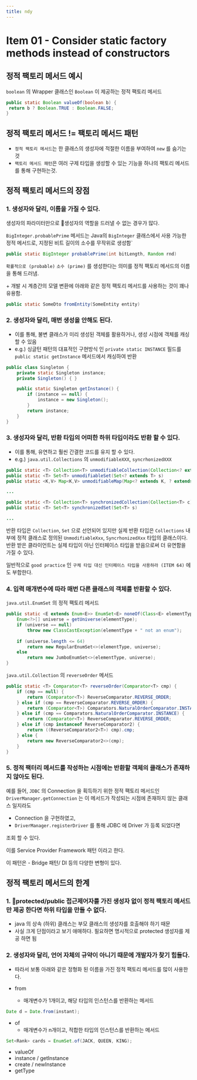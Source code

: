 ```yaml
---
title: ndy
---
```


# Item 01 - Consider static factory methods instead of constructors

## 정적 팩토리 메서드 예시

`boolean` 의 Wrapper 클래스인 `Boolean` 이 제공하는 정적 팩토리 메서드
```java
public static Boolean valueOf(boolean b) { 
 return b ? Boolean.TRUE : Boolean.FALSE; 
}
```

## 정적 팩토리 메서드 != 팩토리 메서드 패턴

-  `정적 팩토리 메서드`는 한 클래스의 생성자에 적절한 이름을 부여하여 `new` 를 숨기는것
- `팩토리 메서드 패턴`은 여러 구제 타입을 생성할 수 있는 기능을 하나의 팩토리 메서드를 통해 구현하는것.


## 정적 팩토리 메서드의 장점

### 1. 생성자와 달리, **이름을 가질 수 있다.**

생성자의 파라미터만으로 생성자의 역할을 드러낼 수 없는 경우가 많다.

`BigInteger.probablePrime` 메서드는 Java의 `BigInteger` 클래스에서 사용 가능한 정적 메서드로, 지정된 비트 길이의 소수를 무작위로 생성함`

```java
public static BigInteger probablePrime(int bitLength, Random rnd)
```

`확률적으로 (probable)` `소수 (prime)` 를 생성한다는 의미를 정적 팩토리 메서드의 이름을 통해 드러냄.


\+ 개발 시 계층간의 모델 변환에 아래와 같은 정적 팩토리 메서드를 사용하는 것이 꽤나 유용함.

```java
public static SomeDto fromEntity(SomeEntity entity)
```

### 2. 생성자와 달리, 매번 생성을 안해도 된다.

- 이를 통해, 불변 클래스가 미리 생성된 객체를 활용하거나, 생성 시점에 객체를 캐싱 할 수 있음
-  e.g.) 싱글턴 패턴의 대표적인 구현방식 인 `private static INSTANCE` 필드를 `public static getInstance` 메서드에서 캐싱하여 반환

```java
public class Singleton {
    private static Singleton instance;
    private Singleton() { }

    public static Singleton getInstance() {
        if (instance == null) {
            instance = new Singleton();
        }
        return instance;
    }
}
```

### 3. 생성자와 달리, 반환 타입의 어떠한 하위 타입이라도 반환 할 수 있다.

- 이를 통해, 유연하고 훨씬 간결한 코드를 유지 할 수 있다.
- e.g.) `java.util.Collections` 의 `unmodifiableXXX`, `syncrhonizedXXX`

```java
public static <T> Collection<T> unmodifiableCollection(Collection<? extends T> c)
public static <T> Set<T> unmodifiableSet(Set<? extends T> s)
public static <K,V> Map<K,V> unmodifiableMap(Map<? extends K, ? extends V> m)

...

public static <T> Collection<T> synchronizedCollection(Collection<T> c)
public static <T> Set<T> synchronizedSet(Set<T> s)

...
```

반환 타입은 `Collection`, `Set` 으로 선언되어 있지만 실제 반환 타입은 `Collections` 내부에 정적 클래스로 정의된 `UnmodifiableXxx`, `SyncrhonizedXxx` 타입의 클래스이다. 반환 받은 클라이언트는 실제 타입이 아닌 인터페이스 타입을 받음으로써 더 유연함을 가질 수 있다.

일반적으로 `good practice` 인 `구체 타입 대신 인터페이스 타입을 사용하라 (ITEM 64)` 에도 부합한다.

### 4. 입력 매개변수에 따라 매번 다른 클래스의 객체를 반환할 수 있다.


`java.util.EnumSet` 의 정적 팩토리 메서드

```java
public static <E extends Enum<E>> EnumSet<E> noneOf(Class<E> elementType) {  
    Enum<?>[] universe = getUniverse(elementType);  
    if (universe == null)  
        throw new ClassCastException(elementType + " not an enum");  
  
    if (universe.length <= 64)  
        return new RegularEnumSet<>(elementType, universe);  
    else  
        return new JumboEnumSet<>(elementType, universe);  
}
```


`java.util.Collection` 의 `reverseOrder` 메서드

```java
public static <T> Comparator<T> reverseOrder(Comparator<T> cmp) {  
    if (cmp == null) {  
        return (Comparator<T>) ReverseComparator.REVERSE_ORDER;  
    } else if (cmp == ReverseComparator.REVERSE_ORDER) {  
        return (Comparator<T>) Comparators.NaturalOrderComparator.INSTANCE;  
    } else if (cmp == Comparators.NaturalOrderComparator.INSTANCE) {  
        return (Comparator<T>) ReverseComparator.REVERSE_ORDER;  
    } else if (cmp instanceof ReverseComparator2) {  
        return ((ReverseComparator2<T>) cmp).cmp;  
    } else {  
        return new ReverseComparator2<>(cmp);  
    }  
}
```


### 5. 정적 팩터리 메서드를 작성하는 시점에는 반환할 객체의 클래스가 존재하지 않아도 된다.

예를 들어, `JDBC` 의 Connection 을 획득하기 위한 정적 팩토리 메서드인  `DriverManager.getConnection` 는 이 메서드가 작성되는 시점에 존재하지 않는 클래스 일지라도 

- Connection 을 구현하였고, 
- `DriverManager.registerDriver` 를 통해 JDBC 에 Driver 가 등록 되었다면

조회 할 수 있다.


이를 Service Provider Framework 패턴 이라고 한다.

이 패턴은 - Bridge 패턴/ DI 등의 다양한 변형이 있다.

## 정적 팩토리 메서드의 한계

### 1. protected/public 접근제어자를 가진 생성자 없이 정적 팩토리 메서드만 제공 한다면 하위 타입을 만들 수 없다.

- java 의 상속 (하위) 클래스는 부모 클래스의 생성자를 호출해야 하기 때문
- 사실 크게 단점이라고 보기 애매하다. 필요하면 명시적으로 protected 생성자를 제공 하면 됨

### 2. 생성자와 달리, 언어 자체의 규약이 아니기 때문에 개발자가 찾기 힘들다.

- 따라서 보통 아래와 같은 정형화 된 이름을 가진 정적 팩토리 메서드를 많이 사용한다.

-  from
	- 매개변수가 1개이고, 해당 타입의 인스턴스를 반환하는 메서드
```java
Date d = Date.from(instant);
```

- of
	- 매개변수가 n개이고, 적합한 타입의 인스턴스를 반환하는 메서드
```java
Set<Rank> cards = EnumSet.of(JACK, QUEEN, KING);
```

- valueOf
- instance / getInstance
- create / newInstance
- getType
